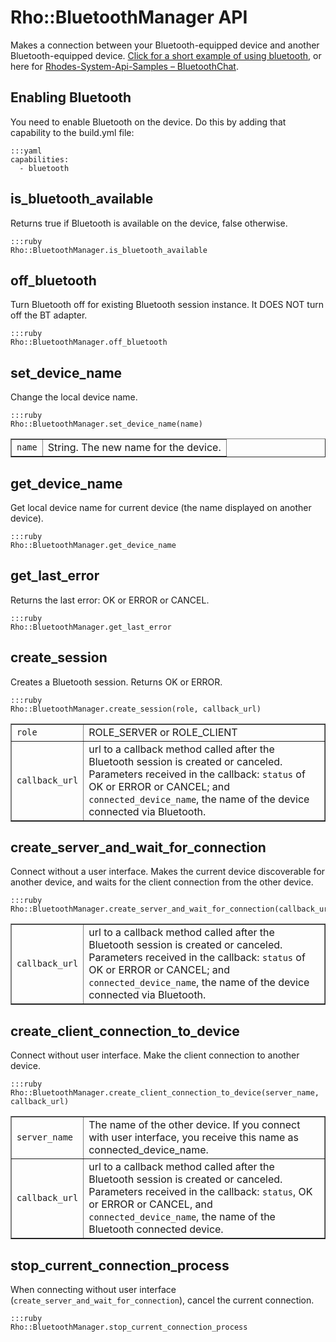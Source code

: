 # Rho::BluetoothManager API

Makes a connection between your Bluetooth-equipped device and another Bluetooth-equipped device. [Click for a short example of using bluetooth](../rhodes/device-caps#bluetooth-ex), or here for [Rhodes-System-Api-Samples – BluetoothChat](https://github.com/rhomobile/rhodes-system-api-samples/tree/master/app/BluetoothChat/).

## Enabling Bluetooth

You need to enable Bluetooth on the device. Do this by adding that capability to the build.yml file:

	:::yaml
	capabilities:
	  - bluetooth

## is_bluetooth_available

Returns true if Bluetooth is available on the device, false otherwise.

	:::ruby
	Rho::BluetoothManager.is_bluetooth_available

## off_bluetooth

Turn Bluetooth off for existing Bluetooth session instance. It DOES NOT turn off the BT adapter. 

	:::ruby
	Rho::BluetoothManager.off_bluetooth

## set_device_name

Change the local device name.

	:::ruby
	Rho::BluetoothManager.set_device_name(name)

<table border="1">
<tr>
	<td><code>name</code></td>
	<td>String. The new name for the device.</td>
</tr>
</table>

## get_device_name

Get local device name for current device (the name displayed on another device).

	:::ruby
	Rho::BluetoothManager.get_device_name

## get_last_error

Returns the last error: OK or ERROR or CANCEL.

	:::ruby
	Rho::BluetoothManager.get_last_error

## create_session

Creates a Bluetooth session. Returns OK or ERROR.

	:::ruby
	Rho::BluetoothManager.create_session(role, callback_url)

<table border="1">
<tr>
	<td><code>role</code></td>
	<td>ROLE_SERVER or ROLE_CLIENT</td>
</tr>
<tr>
	<td><code>callback_url</code></td>
	<td>url to a callback method called after the Bluetooth session is created or canceled. Parameters received in the callback: <code>status</code> of OK or ERROR or CANCEL; and <code>connected_device_name</code>, the name of the device connected via Bluetooth.
	</td>
</tr>
</table>

## create_server_and_wait_for_connection

Connect without a user interface. Makes the current device discoverable for another device, and waits for the client connection from the other device.

	:::ruby
	Rho::BluetoothManager.create_server_and_wait_for_connection(callback_url)

<table border="1">
<tr>
	<td><code>callback_url</code></td>
	<td>url to a callback method called after the Bluetooth session is created or canceled. Parameters received in the callback: <code>status</code> of OK or ERROR or CANCEL; and <code>connected_device_name</code>, the name of the device connected via Bluetooth.
	</td>
</tr>
</table>

## create_client_connection_to_device

Connect without user interface. Make the client connection to another device.

	:::ruby
	Rho::BluetoothManager.create_client_connection_to_device(server_name, callback_url)

<table border="1">
<tr>
	<td><code>server_name</code></td>
	<td>The name of the other device. If you connect with user interface, you receive this name as connected_device_name.</td>
</tr>
<tr>
	<td><code>callback_url</code></td>
	<td>url to a callback method called after the Bluetooth session is created or canceled. Parameters received in the callback: <code>status</code>, OK or ERROR or CANCEL, and <code>connected_device_name</code>, the name of the Bluetooth connected device.
	</td>
</tr>
</table>

## stop_current_connection_process

When connecting without user interface (`create_server_and_wait_for_connection`), cancel the current connection.

	:::ruby
	Rho::BluetoothManager.stop_current_connection_process


